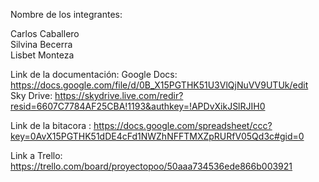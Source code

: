 Nombre de los integrantes:

Carlos Caballero
<br>Silvina Becerra
<br>Lisbet Monteza


Link de la documentación:
Google Docs: https://docs.google.com/file/d/0B_X15PGTHK51U3VlQjNuVV9UTUk/edit
Sky Drive: https://skydrive.live.com/redir?resid=6607C7784AF25CBA!1193&authkey=!APDvXikJSlRJIH0


Link de la bitacora :
https://docs.google.com/spreadsheet/ccc?key=0AvX15PGTHK51dDE4cFd1NWZhNFFTMXZpRURfV05Qd3c#gid=0

Link a Trello:
https://trello.com/board/proyectopoo/50aaa734536ede866b003921
